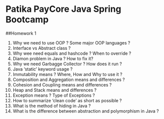 # Patika PayCore Java Spring Bootcamp
##Homework 1
1. Why we need to use OOP ? Some major OOP languages ?
2. Interface vs Abstract class ?
3. Why wee need equals and hashcode ? When to override ?
4. Diamon problem in Java ? How to fix it?
5. Why we need Garbagge Collector ? How does it run ?
6. Java ‘static’ keyword usage ?
7. Immutability means ? Where, How and Why to use it ?
8. Composition and Aggregation means and differences ?
9. Cohesion and Coupling means and differences ?
10. Heap and Stack means and differences ?
11. Exception means ? Type of Exceptions ?
12. How to summarize ‘clean code’ as short as possible ?
13. What is the method of hiding in Java ?
14. What is the difference between abstraction and polymorphism in Java ?
